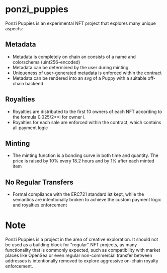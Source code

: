 # ponzi_puppies

Ponzi Puppies is an experimental NFT project that explores many unique aspects:


## Metadata
- Metadata is completely on chain an consists of a name and colorschema (uint256-encoded)
- Metadata can be determined by the user during minting
- Uniqueness of user-generated metadata is enforced within the contract
- Metadata can be rendered into an svg of a Puppy with a suitable off-chain backend

## Royalties
- Royalties are distributed to the first 10 owners of each NFT according to the formula 0.025/2**i for owner i.
- Royalties for each sale are enforced within the contract, which contains all payment logic

## Minting
- The minting function is a bonding curve in both time and quantity. The price is raised by 10% every 18.2 hours and by 1% after each minted item

## No Regular Transfers
- Formal compliance with the ERC721 standard ist kept, while the semantics are intentionally broken to achieve the custom payment logic and royalties enforcement

# Note
Ponzi Puppies is a project in the area of creative exploration. It should not be used as a building block for "regular" NFT projects, as many functionality that is commonly expected, such as compatibility with market places like OpenSea or even regular non-commercial transfer between addresses is intentionally removed to explore aggressive on-chain royalty enforcement.